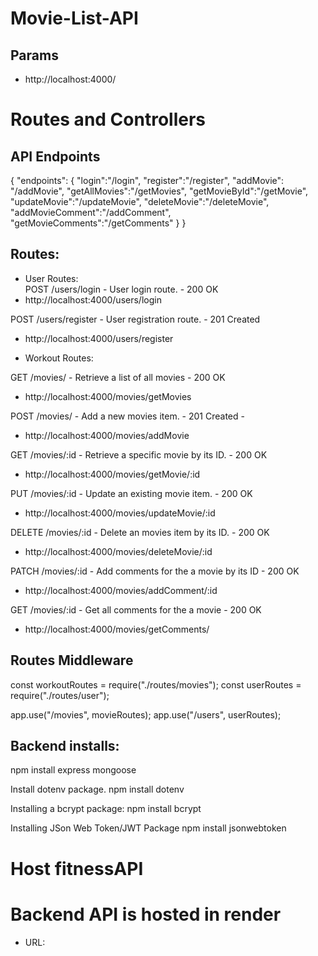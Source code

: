 # Movie-List-API

## Params
- http://localhost:4000/
# Routes and Controllers

## API Endpoints
{
    "endpoints": {
        "login":"/login",
        "register":"/register",
        "addMovie": "/addMovie",
        "getAllMovies":"/getMovies",
        "getMovieById":"/getMovie",
        "updateMovie":"/updateMovie",
        "deleteMovie":"/deleteMovie",
        "addMovieComment":"/addComment",
        "getMovieComments":"/getComments"
    }
}

## Routes:

- User Routes:   
POST /users/login - User login route. - 200 OK
- http://localhost:4000/users/login

POST /users/register - User registration route. - 201 Created   
- http://localhost:4000/users/register

- Workout Routes:

GET /movies/ - Retrieve a list of all movies - 200 OK
- http://localhost:4000/movies/getMovies

POST /movies/ - Add a new movies item. - 201 Created - 
- http://localhost:4000/movies/addMovie

GET /movies/:id - Retrieve a specific movie by its ID. - 200 OK
- http://localhost:4000/movies/getMovie/:id

PUT /movies/:id - Update an existing movie item. - 200 OK
- http://localhost:4000/movies/updateMovie/:id

DELETE /movies/:id - Delete an movies item by its ID. - 200 OK
- http://localhost:4000/movies/deleteMovie/:id

PATCH /movies/:id - Add comments for the a movie by its ID - 200 OK
- http://localhost:4000/movies/addComment/:id

GET /movies/:id - Get all comments for the a movie - 200 OK
- http://localhost:4000/movies/getComments/

## Routes Middleware

const workoutRoutes = require("./routes/movies");
const userRoutes = require("./routes/user");

app.use("/movies", movieRoutes);
app.use("/users", userRoutes);

## Backend installs:

npm install express mongoose

Install dotenv package.
npm install dotenv

Installing a bcrypt package:
 npm install bcrypt

Installing JSon Web Token/JWT Package
  npm install jsonwebtoken

# Host fitnessAPI 

# Backend API is hosted in render
- URL: 






